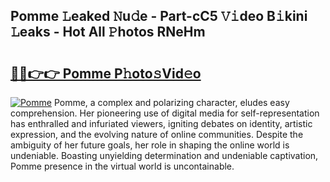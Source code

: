 ## Pomme 𝙻eaked 𝙽u𝚍e - Part-cC5 𝚅𝚒deo B𝚒kini 𝙻eaks - Hot All 𝙿hotos RNeHm

# <h2><a href="http://ld6dxq.urlbe.top/?page=Pomme">🔗🔗👉👉 Pomme P𝚑oto𝚜Vid𝚎o</a></h2>

[![Pomme](https://i.imgur.com/eBuTRDB.gif)](http://ld6dxq.urlbe.top/?page=Pomme)
Pomme, a complex and polarizing character, eludes easy comprehension. Her pioneering use of digital media for self-representation has enthralled and infuriated viewers, igniting debates on identity, artistic expression, and the evolving nature of online communities. Despite the ambiguity of her future goals, her role in shaping the online world is undeniable. Boasting unyielding determination and undeniable captivation, Pomme presence in the virtual world is uncontainable.
